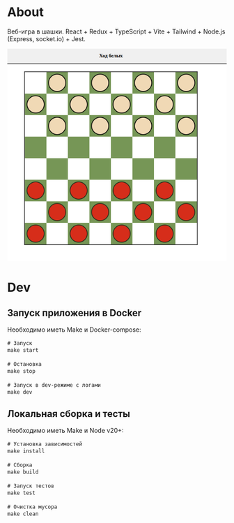 # About
Веб-игра в шашки.
React + Redux + TypeScript + Vite + Tailwind + Node.js (Express, socket.io) + Jest.

![interface](./public/interface.png)

# Dev
## Запуск приложения в Docker
Необходимо иметь Make и Docker-compose:
```shell
# Запуск
make start

# Остановка
make stop

# Запуск в dev-режиме с логами
make dev
```

## Локальная сборка и тесты
Необходимо иметь Make и Node v20+:
```shell
# Установка зависимостей
make install

# Сборка
make build

# Запуск тестов
make test

# Очистка мусора
make clean
```

